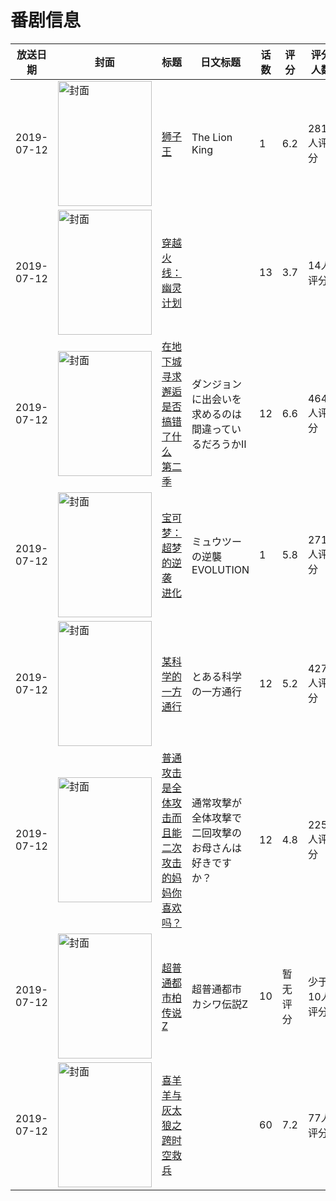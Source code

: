 # 番剧信息

|放送日期|封面|标题|日文标题|话数|评分|评分人数|
|---|---|---|---|---|---|---|
|2019-07-12|<img src="//lain.bgm.tv/pic/cover/c/80/b6/209567_h66T3.jpg" alt="封面" style="width:150px;height:200px;object-fit:cover;">|[狮子王](https://bangumi.tv/subject/209567)|The Lion King|1|6.2|281人评分|
|2019-07-12|<img src="//lain.bgm.tv/pic/cover/c/da/d9/234068_rVrr9.jpg" alt="封面" style="width:150px;height:200px;object-fit:cover;">|[穿越火线：幽灵计划](https://bangumi.tv/subject/234068)||13|3.7|14人评分|
|2019-07-12|<img src="//lain.bgm.tv/pic/cover/c/8e/d1/238004_F9Hgn.jpg" alt="封面" style="width:150px;height:200px;object-fit:cover;">|[在地下城寻求邂逅是否搞错了什么 第二季](https://bangumi.tv/subject/238004)|ダンジョンに出会いを求めるのは間違っているだろうかⅡ|12|6.6|4641人评分|
|2019-07-12|<img src="//lain.bgm.tv/pic/cover/c/c8/6e/256283_x4g3G.jpg" alt="封面" style="width:150px;height:200px;object-fit:cover;">|[宝可梦：超梦的逆袭 进化](https://bangumi.tv/subject/256283)|ミュウツーの逆襲 EVOLUTION|1|5.8|271人评分|
|2019-07-12|<img src="//lain.bgm.tv/pic/cover/c/3f/11/262939_ZhtWQ.jpg" alt="封面" style="width:150px;height:200px;object-fit:cover;">|[某科学的一方通行](https://bangumi.tv/subject/262939)|とある科学の一方通行|12|5.2|4279人评分|
|2019-07-12|<img src="//lain.bgm.tv/pic/cover/c/10/19/264355_PBB4E.jpg" alt="封面" style="width:150px;height:200px;object-fit:cover;">|[普通攻击是全体攻击而且能二次攻击的妈妈你喜欢吗？](https://bangumi.tv/subject/264355)|通常攻撃が全体攻撃で二回攻撃のお母さんは好きですか？|12|4.8|2252人评分|
|2019-07-12|<img src="//lain.bgm.tv/pic/cover/c/52/51/310818_T7BNT.jpg" alt="封面" style="width:150px;height:200px;object-fit:cover;">|[超普通都市柏传说Z](https://bangumi.tv/subject/310818)|超普通都市カシワ伝説Z|10|暂无评分|少于10人评分|
|2019-07-12|<img src="//lain.bgm.tv/pic/cover/c/3e/8c/310927_h8nMY.jpg" alt="封面" style="width:150px;height:200px;object-fit:cover;">|[喜羊羊与灰太狼之跨时空救兵](https://bangumi.tv/subject/310927)||60|7.2|77人评分|
